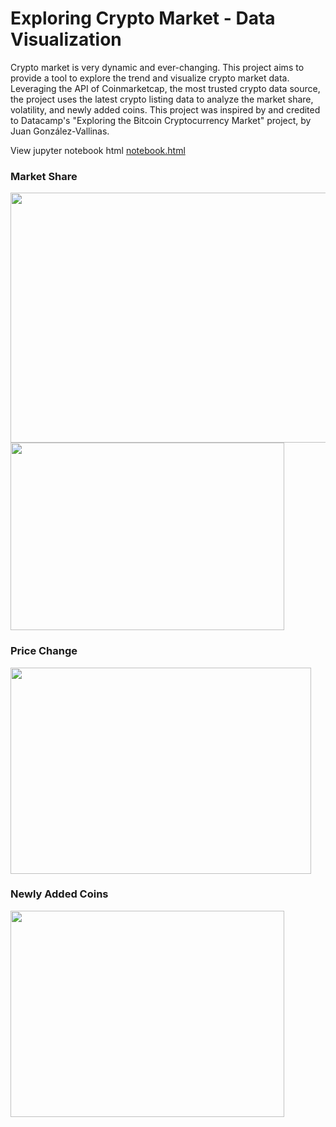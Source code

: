 # Exploring Crypto Market - Data Visualization
Crypto market is very dynamic and ever-changing. This project aims to provide a tool to explore the trend and visualize crypto market data. Leveraging the API of Coinmarketcap, the most trusted crypto data source, the project uses the latest crypto listing data to analyze the market share, volatility, and newly added coins. This project was inspired by and credited to Datacamp's "Exploring the Bitcoin Cryptocurrency Market" project, by Juan González-Vallinas.

View jupyter notebook html
[notebook.html](https://htmlpreview.github.io/?https://github.com/menghsuanl/Exploring-Crypto-Market---Data-Visualization/blob/main/scripts/Exploring%20Crypto%20Market%20-%20Data%20Visualization.html)

### Market Share
<img src="https://github.com/menghsuanl/crypto-mkt-analysis/blob/main/mkt_share_treemap.png" width="748" height="400">
<img src="https://github.com/menghsuanl/crypto-mkt-analysis/blob/main/mkt_share_bar.png" width="438" height="300">


### Price Change
<img src="https://github.com/menghsuanl/crypto-mkt-analysis/blob/main/price_change_bar.png" width="481" height="330">

### Newly Added Coins
<img src="https://github.com/menghsuanl/crypto-mkt-analysis/blob/main/newbies_180d.png" width="438" height="330">
